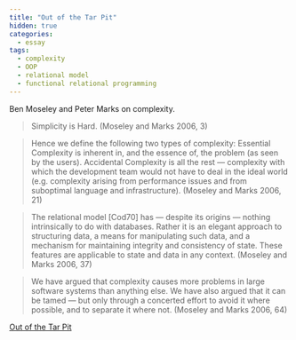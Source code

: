 ```yaml
---
title: "Out of the Tar Pit"
hidden: true
categories:
  - essay
tags:
  - complexity
  - OOP
  - relational model
  - functional relational programming
---
```



Ben Moseley and Peter Marks on complexity.

> Simplicity is Hard. (Moseley and Marks 2006, 3)

> Hence we define the following two types of complexity:
> Essential Complexity is inherent in, and the essence of, the problem (as seen by the users).
> Accidental Complexity is all the rest — complexity with which the development team would not have to deal in the
> ideal world (e.g. complexity arising from performance issues and from suboptimal language and infrastructure).
> (Moseley and Marks 2006, 21)

> The relational model [Cod70] has — despite its origins — nothing intrinsically to do with databases. Rather it is 
> an elegant approach to structuring data, a means for manipulating such data, and a mechanism for maintaining 
> integrity and consistency of state. These features are applicable to state and data in any context. 
> (Moseley and Marks 2006, 37)

> We have argued that complexity causes more problems in large software systems than anything else. We have also 
> argued that it can be tamed — but only through a concerted effort to avoid it where possible, and to separate 
> it where not. (Moseley and Marks 2006, 64)

[Out of the Tar Pit](https://github.com/papers-we-love/papers-we-love/blob/main/design/out-of-the-tar-pit.pdf)




